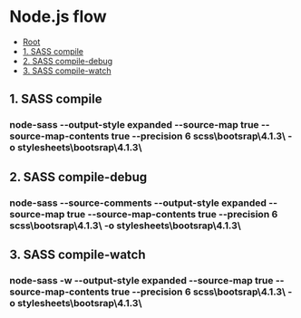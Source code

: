 # Node.js flow

*   [Root](../README.md)
*   [1. SASS compile](#a1)
*	[2. SASS compile-debug](#a2)
*   [3. SASS compile-watch](#a3)

<h2 id="a1">1. SASS compile</h2>

### node-sass --output-style expanded --source-map true --source-map-contents true --precision 6 scss\bootsrap\4.1.3\ -o stylesheets\bootsrap\4.1.3\


<h2 id="a2">2. SASS compile-debug</h2>

### node-sass --source-comments --output-style expanded --source-map true --source-map-contents true --precision 6 scss\bootsrap\4.1.3\ -o stylesheets\bootsrap\4.1.3\


<h2 id="a3">3. SASS compile-watch</h2>

### node-sass -w --output-style expanded --source-map true --source-map-contents true --precision 6 scss\bootsrap\4.1.3\ -o stylesheets\bootsrap\4.1.3\


	
